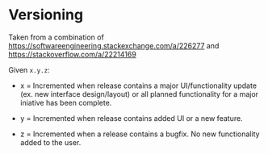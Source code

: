 # Versioning

Taken from a combination of https://softwareengineering.stackexchange.com/a/226277 and https://stackoverflow.com/a/22214169

Given `x.y.z`:

* x = Incremented when release contains a major UI/functionality update (ex. new interface design/layout) or all planned functionality for a major iniative has been complete.

* y = Incremented when release contains added UI or a new feature.

* z = Incremented when a release contains a bugfix. No new functionality added to the user.
